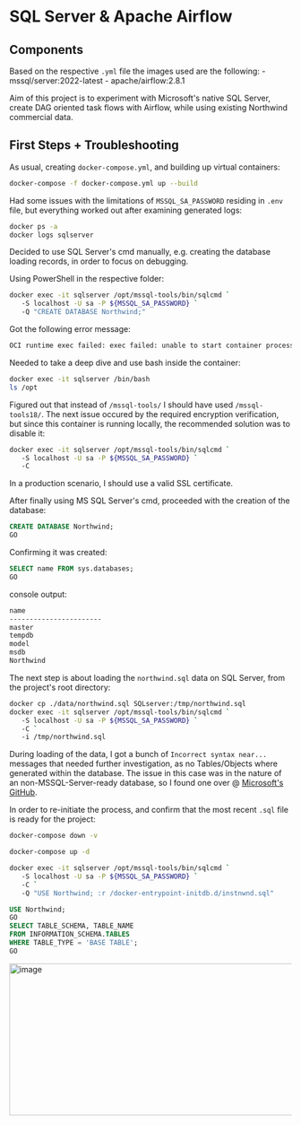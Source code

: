 # SQL Server & Apache Airflow
## Components
Based on the respective `.yml` file the images used are the following:
    - mssql/server:2022-latest
    - apache/airflow:2.8.1

Aim of this project is to experiment with Microsoft's native SQL Server, create DAG oriented task flows with Airflow, while using existing Northwind commercial data.

## First Steps + Troubleshooting

As usual, creating `docker-compose.yml`, and building up virtual containers:
```bash
docker-compose -f docker-compose.yml up --build
```

Had some issues with the limitations of `MSSQL_SA_PASSWORD` residing in `.env` file, but everything worked out after examining generated logs:
```bash
docker ps -a
docker logs sqlserver
```

Decided to use SQL Server's cmd manually, e.g. creating the database loading records, in order to focus on debugging.

Using PowerShell in the respective folder:
```bash
docker exec -it sqlserver /opt/mssql-tools/bin/sqlcmd `
   -S localhost -U sa -P ${MSSQL_SA_PASSWORD} `
   -Q "CREATE DATABASE Northwind;"
```

Got the following error message:
```bash
OCI runtime exec failed: exec failed: unable to start container process: exec: "/opt/mssql-tools/bin/sqlcmd": stat /opt/mssql-tools/bin/sqlcmd: no such file or directory: unknown
```

Needed to take a deep dive and use bash inside the container:
```bash
docker exec -it sqlserver /bin/bash
ls /opt
```

Figured out that instead of `/mssql-tools/` I should have used `/mssql-tools18/`.
The next issue occured by the required encryption verification, but since this container is running locally, the recommended solution was to disable it:
```bash
docker exec -it sqlserver /opt/mssql-tools/bin/sqlcmd `
   -S localhost -U sa -P ${MSSQL_SA_PASSWORD} `
   -C
```
In a production scenario, I should use a valid SSL certificate.

After finally using MS SQL Server's cmd, proceeded with the creation of the database:
```sql
CREATE DATABASE Northwind;
GO
```

Confirming it was created:
```sql
SELECT name FROM sys.databases;
GO
```
console output:
```bash
name
-----------------------
master
tempdb
model
msdb
Northwind
```

The next step is about loading the `northwind.sql` data on SQL Server, from the project's root directory:
```bash
docker cp ./data/northwind.sql SQLserver:/tmp/northwind.sql
docker exec -it sqlserver /opt/mssql-tools/bin/sqlcmd `
   -S localhost -U sa -P ${MSSQL_SA_PASSWORD} `
   -C `
   -i /tmp/northwind.sql
```

During loading of the data, I got a bunch of `Incorrect syntax near...` messages that needed further investigation, as no Tables/Objects where generated within the database.
The issue in this case was in the nature of an non-MSSQL-Server-ready database, so I found one over @ [Microsoft's GitHub](https://github.com/microsoft/sql-server-samples/blob/master/samples/databases/northwind-pubs/instnwnd.sql).

In order to re-initiate the process, and confirm that the most recent `.sql` file is ready for the project:
```bash
docker-compose down -v

docker-compose up -d

docker exec -it sqlserver /opt/mssql-tools/bin/sqlcmd `
   -S localhost -U sa -P ${MSSQL_SA_PASSWORD} `
   -C `
   -Q "USE Northwind; :r /docker-entrypoint-initdb.d/instnwnd.sql"
```

```sql
USE Northwind;
GO
SELECT TABLE_SCHEMA, TABLE_NAME
FROM INFORMATION_SCHEMA.TABLES
WHERE TABLE_TYPE = 'BASE TABLE';
GO
```
<img width="1054" height="271" alt="image" src="https://github.com/user-attachments/assets/c038f9ac-be2b-4585-b114-26275448786a" />
